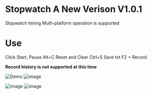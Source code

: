 # Stopwatch A New Verison V1.0.1
Stopwatch timing
Multi-platform operation is supported


# Use
Click Start, Pause
Alt+C Reset and Clear
Ctrl+S Save txt
F2 + Record

**Record history is not supported at this time**

![Demo](https://gitee.com/clggxxx/images/raw/master/pic/20210601/092043602-1.gif)
![image](https://gitee.com/clggxxx/images/raw/master/pic/20210601/092300796-1.jpg)

![image](https://gitee.com/clggxxx/images/raw/master/pic/20210601/092254765-1.jpg)
![image](https://gitee.com/clggxxx/images/raw/master/pic/20210601/092315561-1.jpg)